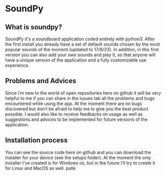 # SoundPy
## What is soundpy?
SoundPy it's a soundboard application coded entirely with python3. After the first install you already have a set of default sounds chosen by the most popular sounds of the moment (updated to 17/8/23). 
In addition, in this first version you can also add your own sounds and play it, so that anyone will have a unique version of the application and a fully customizable use experience.

## Problems and Advices
Since i'm new to the world of open repositories here on github it will be very helpful to me if you can share in the issues tab all the problems and bugs encountered while using the app. At the moment there are no bugs discovered but don't be afraid to help me to give you the best product possible.
I would also like to receive feedbacks on usage as well as suggestions and advices to be implemented for future versions of the application.

## Installation process
You can see the source code here on github and you can download the installer for your device (see the setups folder). At the moment the only installer I've created is for Windows os, but in the future I'll try to create it for Linux and MacOS as well.
palle
